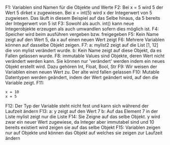 F1: Variablen sind Namen für die Objekte und Werte
F2: Bei x = 5 wird 5 der Wert 5 dirket x zugewiesen. Bei x = int(5) wird x der Integerwert von 5 zugwiesen. Das läuft in diesem Beispiel auf das Selbe hinaus, da 5 bereits der Integerwert von 5 ist
F3: Sowohl als auch. int() kann neue Integerobjekte erzeugen als auch umwandlen sofern dies möglich ist.
F4: Speicher wird beim ausführen vergeben bzw. freigegeben
F5: Kein Name zeigt auf den Wert 5, da x auf einen neuen Wert zeigt
F6: Mehrere Variablen können auf dasselbe Objekt zeigen. 
F7: a: mylist2 zeigt auf die List [1, 12] die von mylist verändert wurde. b: Kein Name zeigt auf diese Objekt, da es Fallen gelassen wurde.
F8: immutable Values sind Objekte, deren Wert nicht verändert werden kann. Sie können nur 'verändert' werden indem ein neues Objekt erstellt wird. Dazu gehören Int, Float, Bool, Str
F9: Wir weisen der Variablen einen neuen Wert zu. Der alte wird fallen gelassen
F10: Mutable Datentypen werden geändert, indem der Wert geändert wird, auf den die Variable zeigt.
F11: 

    x = 10
    x = 5

F12: Der Typ der Variable steht nicht fest und kann sich während der Laufzeit ändern
F13: a: y zeigt auf den Wert 7 b: Auf das Element 7 in der Liste mylist zeigt nur die Liste
F14: Sie Zeigne auf das selbe Objekt. y wird zwar ein neuer Wert zugewiese, da Integer aber immutabel sind und 10 bereits existiert wird zeigen sie auf das selbe Objekt
F15: Variablen zeigen nur auf Objekte und können das Objekt auf welches sie zeigen zur Laufzeit ändern